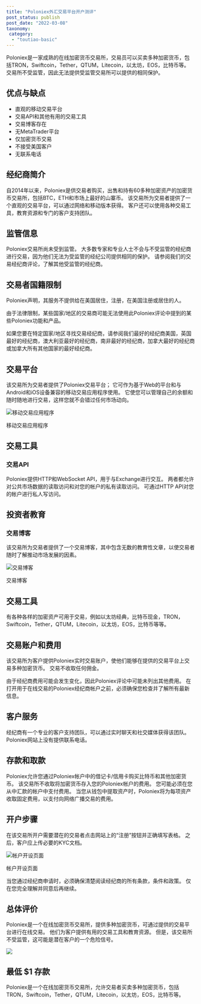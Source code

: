 ```yaml
---
title: "Poloniex外汇交易平台开户测评"
post_status: publish
post_date: "2022-03-08"
taxonomy:
 category: 
  - "toutiao-basic"
---
```


Poloniex是一家成熟的在线加密货币交易所，交易员可以买卖多种加密货币，包括TRON，Swiftcoin，Tether，QTUM，Litecoin，以太坊，EOS，比特币等。 交易所不受监管，因此无法提供受监管交易所可以提供的相同保护。

## 优点与缺点
- 直观的移动交易平台
- 交易API和其他有用的交易工具
- 交易博客存在
- 无MetaTrader平台
- 仅加密货币交易
- 不接受美国客户
- 无联系电话


## 经纪商简介

自2014年以来，Poloniex是供交易者购买，出售和持有60多种加密资产的加密货币交易所，包括BTC，ETH和市场上最好的山寨币。 该交易所为交易者提供了一个直观的交易平台，可以通过网络和移动版本获得。 客户还可以使用各种交易工具，教育资源和专门的客户支持团队。

## 监管信息

Poloniex交易所尚未受到监管。 大多数专家和专业人士不会与不受监管的经纪商进行交易，因为他们无法为受监管的经纪公司提供相同的保护。 请参阅我们的交易经纪商评论，了解其他受监管的经纪商。

## 交易者国籍限制

Poloniex声明，其服务不提供给在美国居住，注册，在美国注册或居住的人。

由于法律限制，某些国家/地区的交易商可能无法使用此Poloniex评论中提到的某些Poloniex功能和产品。

如果您要在特定国家/地区寻找交易经纪商，请参阅我们最好的经纪商美国，英国最好的经纪商，澳大利亚最好的经纪商，南非最好的经纪商，加拿大最好的经纪商或加拿大所有其他国家的最好经纪商。

## 交易平台

该交易所为交易者提供了Poloniex交易平台； 它可作为基于Web的平台和与Android和iOS设备兼容的移动交易应用程序使用。 它使您可以管理自己的余额和随时随地进行交易，这样您就不会错过任何市场动向。

![移动交易应用程序](https://cdn.fendou.la/funstoutiao/2020/11/Poloniex-Review-Mobile-App-1024x1011.jpg "移动交易应用程序")

移动交易应用程序

## 交易工具

### 交易API

Poloniex提供HTTP和WebSocket API，用于与Exchange进行交互。 两者都允许对公共市场数据的读取访问和对您的帐户的私有读取访问。 可通过HTTP API对您的帐户进行私人写访问。

## 投资者教育

### 交易博客

该交易所为交易者提供了一个交易博客，其中包含无数的教育性文章，以使交易者随时了解推动市场发展的因素。

![交易博客](https://cdn.fendou.la/funstoutiao/2020/11/Poloniex-Review-Trading-Blog.jpg "交易博客")

交易博客

## 交易工具

有各种各样的加密资产可用于交易，例如以太坊经典，比特币现金，TRON，Swiftcoin，Tether，QTUM，Litecoin，以太坊，EOS，比特币等等。

## 交易账户和费用

该交易所为客户提供Poloniex实时交易账户，使他们能够在提供的交易平台上交易多种加密货币。 交易不收取任何佣金。

由于经纪商费用可能会发生变化，因此Poloniex评论中可能未列出其他费用。 在打开用于在线交易的Poloniex经纪商帐户之前，必须确保您检查并了解所有最新信息。

## 客户服务

经纪商有一个专业的客户支持团队，可以通过实时聊天和社交媒体获得该团队。 Poloniex网站上没有提供联系电话。

## 存款和取款

Poloniex允许您通过Poloniex帐户中的借记卡/信用卡购买比特币和其他加密货币。 该交易所不收取将加密货币存入您的Poloniex帐户的费用。 您可能必须在您从中汇款的帐户中支付费用。 当您从钱包中提取资产时，Poloniex将为每项资产收取固定费用，以支付向网络广播交易的费用。

## 开户步骤

在该交易所开户需要潜在的交易者点击网站上的“注册”按钮并正确填写表格。 之后，客户应上传必要的KYC文档。

![帐户开设页面](https://cdn.fendou.la/funstoutiao/2020/11/Poloniex-Review-Account-Opening-Page.jpg "帐户开设页面")

帐户开设页面

当您通过经纪商申请时，必须确保清楚阅读经纪商的所有条款，条件和政策。 仅在您完全理解并同意后再继续。

## 总体评价

Poloniex是一个在线加密货币交易所，提供多种加密货币，可通过提供的交易平台进行在线交易。 他们为客户提供有用的交易工具和教育资源。 但是，该交易所不受监管，这可能是潜在客户的一个危险信号。

![](https://cdn.fendou.la/funstoutiao/2020/11/Poloniex-Logo.png)

## 最低 $1 存款

Poloniex是一个在线加密货币交易所，允许交易者买卖多种加密货币，包括TRON，Swiftcoin，Tether，QTUM，Litecoin，以太坊，EOS，比特币等。
